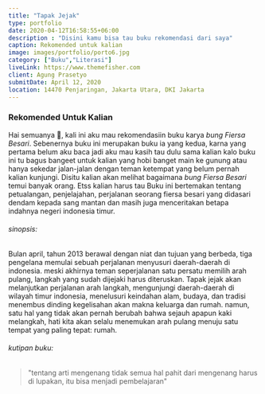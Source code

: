 ```yaml
---
title: "Tapak Jejak"
type: portfolio
date: 2020-04-12T16:58:55+06:00
description : "Disini kamu bisa tau buku rekomendasi dari saya"
caption: Rekomended untuk kalian
image: images/portfolio/porto6.jpg
category: ["Buku","Literasi"]
liveLink: https://www.themefisher.com
client: Agung Prasetyo
submitDate: April 12, 2020
location: 14470 Penjaringan, Jakarta Utara, DKI Jakarta
---
```

### Rekomended Untuk Kalian

Hai semuanya &#128075;, kali ini aku mau rekomendasiin buku karya *bung Fiersa Besari*. Sebenernya buku ini merupakan buku ia yang kedua, karna yang pertama belum aku baca jadi aku mau kasih tau dulu sama kalian kalo buku ini tu bagus bangeet untuk kalian yang hobi banget main ke gunung atau hanya sekedar jalan-jalan dengan teman ketempat yang belum pernah kalian kunjungi. Disitu kalian akan melihat bagaimana *bung Fiersa Besari* temui banyak orang. Etss kalian harus tau Buku ini bertemakan tentang petualangan, penjelajahan, perjalanan seorang fiersa besari yang didasari dendam kepada sang mantan dan masih juga menceritakan betapa indahnya negeri indonesia timur.

###### sinopsis: 
Bulan april, tahun 2013 berawal dengan niat dan tujuan yang berbeda, tiga pengelana memulai sebuah perjalanan menyusuri daerah-daerah di indonesia. meski akhirnya teman seperjalanan satu persatu memilih arah pulang, langkah yang sudah dijejaki harus diteruskan.
Tapak jejak akan melanjutkan perjalanan arah langkah, mengunjungi daerah-daerah di wilayah timur indonesia, menelusuri keindahan alam, budaya, dan tradisi menembus dinding kegelisahan akan makna keluarga dan rumah.
namun, satu hal yang tidak akan pernah berubah bahwa sejauh apapun kaki melangkah, hati kita akan selalu menemukan arah pulang menuju satu tempat yang paling tepat: rumah.

###### kutipan buku:
> "tentang arti mengenang tidak semua hal pahit dari mengenang harus di lupakan, itu bisa menjadi pembelajaran"

